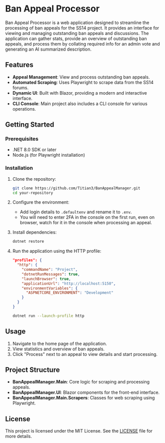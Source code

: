 # Ban Appeal Processor

Ban Appeal Processor is a web application designed to streamline the processing of ban appeals for the SS14 project. It provides an interface for viewing and managing outstanding ban appeals and discussions. The application can gather stats, provide an overview of outstanding ban appeals, and process them by collating required info for an admin vote and generating an AI summarized description.

## Features

- **Appeal Management**: View and process outstanding ban appeals.
- **Automated Scraping**: Uses Playwright to scrape data from the SS14 forums.
- **Dynamic UI**: Built with Blazor, providing a modern and interactive interface.
- **CLI Console**: Main project also includes a CLI console for various operations.

## Getting Started

### Prerequisites

- .NET 8.0 SDK or later
- Node.js (for Playwright installation)

### Installation

1. Clone the repository:

    ```bash
    git clone https://github.com/Titian3/BanAppealManager.git
    cd your-repository
    ```

2. Configure the environment:

    - Add login details to `.defaultenv` and rename it to `.env`.
    - You will need to enter 2FA in the console on the first run, even on browser, watch for it in the console when processing an appeal.

3. Install dependencies:

    ```bash
    dotnet restore
    ```

4. Run the application using the HTTP profile:

    ```json
    "profiles": {
      "http": {
        "commandName": "Project",
        "dotnetRunMessages": true,
        "launchBrowser": true,
        "applicationUrl": "http://localhost:5150",
        "environmentVariables": {
          "ASPNETCORE_ENVIRONMENT": "Development"
        }
      }
    }
    ```

    ```bash
    dotnet run --launch-profile http
    ```

## Usage

1. Navigate to the home page of the application.
2. View statistics and overview of ban appeals.
3. Click "Process" next to an appeal to view details and start processing.

## Project Structure

- **BanAppealManager.Main**: Core logic for scraping and processing appeals.
- **BanAppealManager.UI**: Blazor components for the front-end interface.
- **BanAppealManager.Main.Scrapers**: Classes for web scraping using Playwright.

## License

This project is licensed under the MIT License. See the [LICENSE](LICENSE) file for more details.
